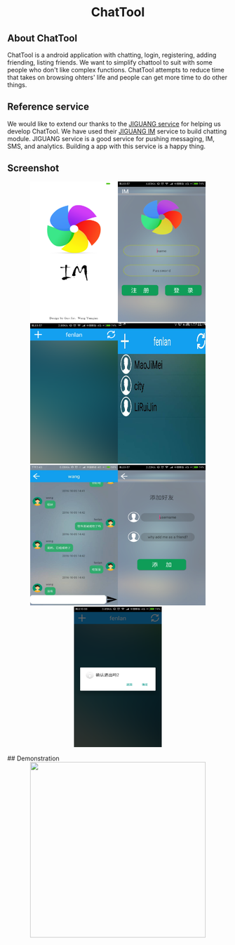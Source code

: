 # <p align="center">ChatTool</p>

## About ChatTool

ChatTool is a android application with chatting, login, registering, adding friending, listing friends. We want to simplify chattool to suit with some people who don't like complex functions. ChatTool attempts to reduce time that takes on browsing ohters' life and people can get more time to do other things.

## Reference service
We would like to extend our thanks to the [JIGUANG service](https://www.jiguang.cn/) for helping us develop ChatTool. We have used their [JIGUANG IM](https://www.jiguang.cn/im) service to build chatting module. JIGUANG service is a good service for pushing messaging, IM, SMS, and analytics. Building a app with this service is a happy thing.

## Screenshot
<p align="center">
<img src="https://github.com/fenlan/Mycode/blob/master/images/1.png" width="200" height="320"/><img src="https://github.com/fenlan/Mycode/blob/master/images/2.png" width="200" height="320"/><img src="https://github.com/fenlan/Mycode/blob/master/images/3.png" width="200" height="320"/><img src="https://github.com/fenlan/Mycode/blob/master/images/4.jpg" width="200" height="320"/><img src="https://github.com/fenlan/Mycode/blob/master/images/5.jpg" width="200" height="320"/><img src="https://github.com/fenlan/Mycode/blob/master/images/6.png" width="200" height="320"/><img src="https://github.com/fenlan/Mycode/blob/master/images/7.png" width="200" height="320"/>
</p>
## Demonstration
<div align="center">
<img src="https://github.com/fenlan/Mycode/blob/master/images/video.gif" width="400" height="400"/>
</div>